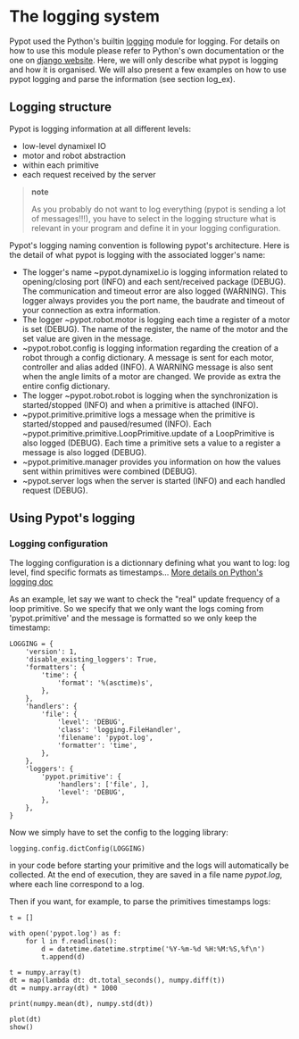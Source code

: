 # The logging system

Pypot used the Python's builtin
[logging](http://docs.python.org/2/library/logging.html) module for
logging. For details on how to use this module please refer to Python's
own documentation or the one on [django
website](https://docs.djangoproject.com/en/1.6/topics/logging/). Here,
we will only describe what pypot is logging and how it is organised. We
will also present a few examples on how to use pypot logging and parse
the information (see section log\_ex).

## Logging structure

Pypot is logging information at all different levels:

-   low-level dynamixel IO
-   motor and robot abstraction
-   within each primitive
-   each request received by the server

> **note**
>
> As you probably do not want to log everything (pypot is sending a lot
> of messages!!!), you have to select in the logging structure what is
> relevant in your program and define it in your logging configuration.

Pypot's logging naming convention is following pypot's architecture.
Here is the detail of what pypot is logging with the associated logger's
name:

-   The logger's name \~pypot.dynamixel.io is logging information
    related to opening/closing port (INFO) and each sent/received
    package (DEBUG). The communication and timeout error are also logged
    (WARNING). This logger always provides you the port name, the
    baudrate and timeout of your connection as extra information.
-   The logger \~pypot.robot.motor is logging each time a register of a
    motor is set (DEBUG). The name of the register, the name of the
    motor and the set value are given in the message.
-   \~pypot.robot.config is logging information regarding the creation
    of a robot through a config dictionary. A message is sent for each
    motor, controller and alias added (INFO). A WARNING message is also
    sent when the angle limits of a motor are changed. We provide as
    extra the entire config dictionary.
-   The logger \~pypot.robot.robot is logging when the synchronization
    is started/stopped (INFO) and when a primitive is attached (INFO).
-   \~pypot.primitive.primitive logs a message when the primitive is
    started/stopped and paused/resumed (INFO). Each
    \~pypot.primitive.primitive.LoopPrimitive.update of a LoopPrimitive
    is also logged (DEBUG). Each time a primitive sets a value to a
    register a message is also logged (DEBUG).
-   \~pypot.primitive.manager provides you information on how the values
    sent within primitives were combined (DEBUG).
-   \~pypot.server logs when the server is started (INFO) and each
    handled request (DEBUG).

## Using Pypot's logging

### Logging configuration

The logging configuration is a dictionnary defining what you want to
log: log level, find specific formats as timestamps... [More details on
Python's logging
doc](https://docs.python.org/2/library/logging.config.html#configuration-dictionary-schema)

As an example, let say we want to check the "real" update frequency of a
loop primitive. So we specify that we only want the logs coming from
'pypot.primitive' and the message is formatted so we only keep the
timestamp:

    LOGGING = {
        'version': 1,
        'disable_existing_loggers': True,
        'formatters': {
            'time': {
                'format': '%(asctime)s',
            },
        },
        'handlers': {
            'file': {
                'level': 'DEBUG',
                'class': 'logging.FileHandler',
                'filename': 'pypot.log',
                'formatter': 'time',
            },
        },
        'loggers': {
            'pypot.primitive': {
                'handlers': ['file', ],
                'level': 'DEBUG',
            },
        },
    }

Now we simply have to set the config to the logging library:

    logging.config.dictConfig(LOGGING)

in your code before starting your primitive and the logs will
automatically be collected. At the end of execution, they are saved in a
file name *pypot.log*, where each line correspond to a log.

Then if you want, for example, to parse the primitives timestamps logs:

    t = []

    with open('pypot.log') as f:
        for l in f.readlines():
            d = datetime.datetime.strptime('%Y-%m-%d %H:%M:%S,%f\n')
            t.append(d)

    t = numpy.array(t)
    dt = map(lambda dt: dt.total_seconds(), numpy.diff(t))
    dt = numpy.array(dt) * 1000

    print(numpy.mean(dt), numpy.std(dt))

    plot(dt)
    show()
